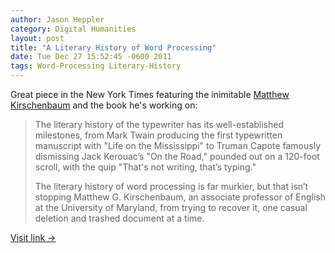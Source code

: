 ```yaml
---
author: Jason Heppler
category: Digital Humanities
layout: post
title: "A Literary History of Word Processing"
date: Tue Dec 27 15:52:45 -0600 2011
tags: Word-Processing Literary-History
---
```


Great piece in the New York Times featuring the inimitable <a
href="http://mkirschenbaum.wordpress.com/">Matthew Kirschenbaum</a> and
the book he's working on:

> The literary history of the typewriter has its well-established milestones, from Mark Twain producing the first typewritten manuscript with "Life on the Mississippi" to Truman Capote famously dismissing Jack Kerouac’s "On the Road," pounded out on a 120-foot scroll, with the quip "That's not writing, that’s typing." 
>
> The literary history of word processing is far murkier, but that isn’t stopping Matthew G. Kirschenbaum, an associate professor of English at the University of Maryland, from trying to recover it, one casual deletion and trashed document at a time.

<a href="http://www.nytimes.com/2011/12/26/books/a-literary-history-of-word-processing.html">Visit link →</a>
